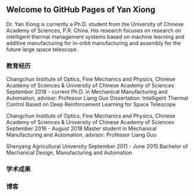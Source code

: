 ## Welcome to GitHub Pages of Yan Xiong

Dr. Yan Xiong is currently a Ph.D. student from the University of Chinese Academy of Sciences, P.R. China. His research focuses on research on intelligent thermal management systems based on machine learning and additive manufacturing for in-orbit manufacturing and assembly for the future large space telescope.

### 教育经历
Changchun Institute of Optics, Fine Mechanics and Physics, Chinese Academy of Sciences & University of Chinese Academy of Sciences September 2018 - current
Ph.D. in Mechanical Manufacturing and Automation, advisor: Professor Liang Guo
Dissertation: Intelligent Thermal Control Based on Deep Reinforcement Learning for Space Telescope

Changchun Institute of Optics, Fine Mechanics and Physics, Chinese Academy of Sciences & University of Chinese Academy of Sciences September 2016 - August 2018
Master student in Mechanical Manufacturing and Automation, advisor: Professor Liang Guo

Shenyang Agricultural University September 2011 - June 2015
Bachelor of Mechanical Design, Manufacturing and Automation

### 学术成果



### 博客


